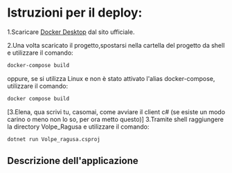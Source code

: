 # Istruzioni per il deploy:

1.Scaricare [Docker Desktop](https://www.docker.com/products/docker-desktop) dal sito ufficiale.

2.Una volta scaricato il progetto,spostarsi nella cartella del progetto da shell e utilizzare il comando:
   ```bash
   docker-compose build
   ```
oppure, se si utilizza Linux e non è stato attivato l'alias docker-compose, utilizzare il comando:
   ```bash
   docker compose build 
   ```
[3.Elena, qua scrivi tu, casomai, come avviare il client c# (se esiste un modo carino o meno non lo so, per ora metto questo)]
3.Tramite shell raggiungere la directory Volpe_Ragusa e utilizzare il comando:
   ```bash
   dotnet run Volpe_ragusa.csproj
   ```
## Descrizione dell'applicazione
